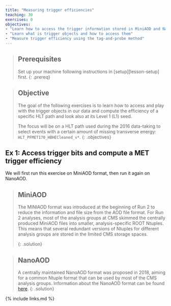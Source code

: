 ```yaml
---
title: "Measuring trigger efficiencies"
teaching: 30
exercises: 0
objectives:
- "Learn how to access the trigger information stored in MiniAOD and NanoAOD"
- "Learn what is trigger objects and how to access them"
- "Measure trigger efficiency using the tag-and-probe method"
---
```


> ## Prerequisites
> Set up your machine following instructions in [setup][lesson-setup] first.
{: .prereq}

> ## Objective
> The goal of the following exercises is to learn how to access and play with the trigger objects in our data and compute the efficiency of a specific HLT path and look also at its Level 1 (L1) seed. 
>
> The focus will be on a HLT path used during the 2016 data-taking to select events with a certain amount of missing transverse energy: `HLT_PFMET170_HBHECleaned_v*`.
{: .objectives}

## Ex 1: Access trigger bits and compute a MET trigger efficiency

We will first run this exercise on MiniAOD format, then run it again on NanoAOD.

> ## MiniAOD
> The MINIAOD format was introduced at the beginning of Run 2 to reduce the information and file size from the AOD file format. 
> For Run 2 analyses, most of the analysis groups at CMS skimmed the centrally produced MiniAOD files into smaller, analysis-specific ROOT Ntuples. 
> This means that several redundant versions of Ntuples for different analysis groups are stored in the limited CMS storage spaces.
>
>{: .solution}

> ## NanoAOD
> A centrally maintained NanoAOD format was proposed in 2018, aiming for a common Ntuple format that can be used by most of the CMS analysis groups. 
> Information about the NanoAOD format can be found [here](https://cms-nanoaod-integration.web.cern.ch/integration/master-102X/mc102X_doc.html#HLT). 
>{: .solution}

{% include links.md %}

